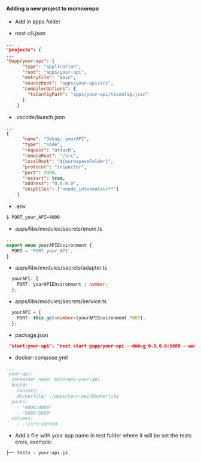 #### Adding a new project to momnorepo

 - Add in apps folder

 - nest-cli.json
  ```json
  ...
  "projects": {
  ...
  "@app/your-api": {
        "type": "application",
        "root": "apps/your-api",
        "entryFile": "main",
        "sourceRoot": "apps/your-api/src",
        "compilerOptions": {
          "tsConfigPath": "apps/your-api/tsconfig.json"
        }
      }
  ```
 - .vscode/launch.json
  ```json
  ...
  {
        "name": "Debug: yourAPI",
        "type": "node",
        "request": "attach",
        "remoteRoot": "/src",
        "localRoot": "${workspaceFolder}",
        "protocol": "inspector",
        "port": 5880,
        "restart": true,
        "address": "0.0.0.0",
        "skipFiles": ["<node_internals>/**"]
      }
  ```
  - .env
  ```bash
  $ PORT_your_API=4000
  ```
  - apps/libs/modules/secrets/enum.ts
  ```ts
  ...
  export enum yourAPIEnvironment {
    PORT = 'PORT_your_API',
  }
  ```

  - apps/libs/modules/secrets/adapter.ts

  ```ts
    yourAPI: {
      PORT: yourAPIEnvironment | number;
    };
  ```

  - apps/libs/modules/secrets/service.ts
  ```ts
    yourAPI = {
      PORT: this.get<number>(yourAPIEnvironment.PORT),
    };
  ```
  - package.json
  ```json
   "start:your-api": "nest start @app/your-api --debug 0.0.0.0:5880 --watch",
  ```
  - docker-compose.yml

  ```yml
  ...
   your-api:
    container_name: monorepo-your-api
    build:
      context: .
      dockerfile: ./apps/your-api/Dockerfile
    ports:
      - "4000:4000" 
      - "5880:5880"
    volumes:
      - .:/src:cached

  ```

  - Add a file with your app name in test folder where it will be set the tests envs, exemple:

  ```├── tests - your-api.js```